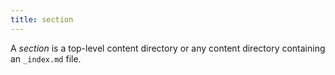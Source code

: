 ```yaml
---
title: section
---
```


A _section_ is a top-level content directory or any content directory containing an&nbsp;`_index.md`&nbsp;file.
